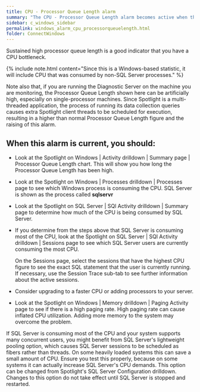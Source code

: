 ```yaml
---
title: CPU - Processor Queue Length alarm
summary: "The CPU - Processor Queue Length alarm becomes active when the number of Windows threads waiting for CPU resources exceeds a threshold."
sidebar: c_windows_sidebar
permalink: windows_alarm_cpu_processorqueuelength.html
folder: ConnectWindows
---
```


Sustained high processor queue length is a good indicator that you have a CPU bottleneck.

{% include note.html content="Since this is a Windows-based statistic, it will include CPU that was consumed by non-SQL Server processes." %}

Note also that, if you are running the Diagnostic Server on the machine you are monitoring, the Processor Queue Length shown here can be artificially high, especially on single-processor machines. Since Spotlight is a multi-threaded application, the process of running its data collection queries causes extra Spotlight client threads to be scheduled for execution, resulting in a higher than normal Processor Queue Length figure and the raising of this alarm.

## When this alarm is current, you should:

* Look at the Spotlight on Windows \| Activity drilldown \| Summary page \| Processor Queue Length chart. This will show you how long the Processor Queue Length has been high.
* Look at the Spotlight on Windows \| Processes drilldown \| Processes page to see which Windows process is consuming the CPU. SQL Server is shown as the process called **sqlservr**
* Look at the Spotlight on SQL Server \| SQl Activity drilldown \| Summary page to determine how much of the CPU is being consumed by SQL Server.

* If you determine from the steps above that SQL Server is consuming most of the CPU, look at the Spotlight on SQL Server \| SQl Activity drilldown \| Sessions page to see which SQL Server users are currently consuming the most CPU.

  On the Sessions page, select the sessions that have the highest CPU figure to see the exact SQL statement that the user is currently running. If necessary, use the Session Trace sub-tab to see further information about the active sessions.

* Consider upgrading to a faster CPU or adding processors to your server.

* Look at the Spotlight on Windows \| Memory drilldown \| Paging Activity page to see if there is a high paging rate. High paging rate can cause inflated CPU utilization. Adding more memory to the system may overcome the problem.

If SQL Server is consuming most of the CPU and your system supports many concurrent users, you might benefit from SQL Server's lightweight pooling option, which causes SQL Server sessions to be scheduled as fibers rather than threads. On some heavily loaded systems this can save a small amount of CPU. Ensure you test this properly, because on some systems it can actually increase SQL Server's CPU demands. This option can be changed from Spotlight's SQL Server Configuration drilldown. Changes to this option do not take effect until SQL Server is stopped and restarted.
